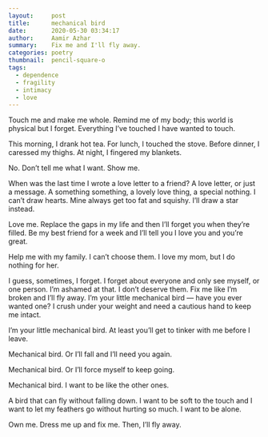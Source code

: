 ```yaml
---
layout:     post
title:      mechanical bird
date:       2020-05-30 03:34:17
author:     Aamir Azhar
summary:    Fix me and I'll fly away.
categories: poetry
thumbnail:  pencil-square-o
tags:
  - dependence
  - fragility
  - intimacy
  - love
---
```

Touch me and make me whole. Remind me of my body; this world is physical but I forget. Everything I’ve touched I have wanted to touch.

This morning, I drank hot tea. For lunch, I touched the stove. Before dinner, I caressed my thighs. At night, I fingered my blankets.

No. Don’t tell me what I want. Show me.

When was the last time I wrote a love letter to a friend? A love letter, or just a message. A something something, a lovely love thing, a special nothing. I can’t draw hearts. Mine always get too fat and squishy. I’ll draw a star instead.

Love me. Replace the gaps in my life and then I’ll forget you when they’re filled. Be my best friend for a week and I’ll tell you I love you and you’re great.

Help me with my family. I can’t choose them. I love my mom, but I do nothing for her.

I guess, sometimes, I forget. I forget about everyone and only see myself, or one person. I’m ashamed at that. I don’t deserve them. Fix me like I’m broken and I’ll fly away. I’m your little mechanical bird — have you ever wanted one? I crush under your weight and need a cautious hand to keep me intact.

I’m your little mechanical bird. At least you’ll get to tinker with me before I leave.

Mechanical bird. Or I’ll fall and I’ll need you again.

Mechanical bird. Or I’ll force myself to keep going.

Mechanical bird. I want to be like the other ones.

A bird that can fly without falling down. I want to be soft to the touch and I want to let my feathers go without hurting so much. I want to be alone.

Own me. Dress me up and fix me. Then, I’ll fly away.
